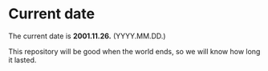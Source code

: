 # Current date

The current date is **2001.11.26.** (YYYY.MM.DD.)

This repository will be good when the world ends, so we will know how long it lasted.